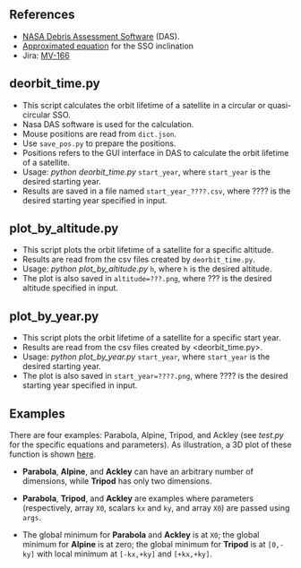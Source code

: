 ## References

- [NASA Debris Assessment Software](https://www.orbitaldebris.jsc.nasa.gov/mitigation/debris-assessment-software.html) (DAS).
- [Approximated equation](https://en.wikipedia.org/wiki/Sun-synchronous_orbit) for the SSO inclination
- Jira: [MV-166](https://axelspace.atlassian.net/browse/MV-166)

## deorbit_time.py

- This script calculates the orbit lifetime of a satellite in a circular or 
  quasi-circular SSO. 
- Nasa DAS software is used for the calculation.
- Mouse positions are read from `dict.json`.
- Use `save_pos.py` to prepare the positions.
- Positions refers to the GUI interface in DAS to calculate the orbit lifetime
  of a satellite.
- Usage: *python deorbit_time.py* `start_year`, where `start_year` is the 
  desired starting year.
- Results are saved in a file named `start_year_????.csv`, where ???? is the
  desired starting year specified in input.

## plot_by_altitude.py

- This script plots the orbit lifetime of a satellite for a specific altitude. 
- Results are read from the csv files created by `deorbit_time.py`.
- Usage: *python plot_by_altitude.py* `h`, where `h` is the desired altitude.
- The plot is also saved in `altitude=???.png`, where ??? is the desired
  altitude specified in input.

## plot_by_year.py

- This script plots the orbit lifetime of a satellite for a specific start year. 
- Results are read from the csv files created by <deorbit_time.py>.
- Usage: *python plot_by_year.py* `start_year`, where `start_year` is the 
  desired starting year.
- The plot is also saved in `start_year=????.png`, where ???? is the desired
  starting year specified in input.

## Examples

There are four examples: Parabola, Alpine, Tripod, and Ackley (see *test.py* for the specific equations and parameters). As illustration, a 3D plot of these function is shown [here](examples.bmp).

- **Parabola**, **Alpine**, and **Ackley** can have an arbitrary number of dimensions, while **Tripod** has only two dimensions.

- **Parabola**, **Tripod**, and **Ackley** are examples where parameters (respectively, array `X0`, scalars `kx` and `ky`, and array `X0`) are passed using `args`.

- The global minimum for **Parabola** and **Ackley** is at `X0`; the global minimum for **Alpine** is at zero; the global minimum for **Tripod** is at `[0,-ky]` with local minimum at `[-kx,+ky]` and `[+kx,+ky]`.
